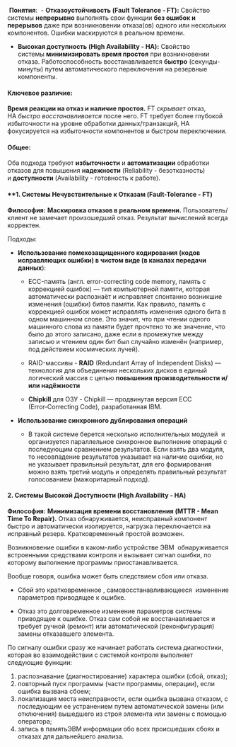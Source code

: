  **Понятия**:
 - **Отказоустойчивость (Fault Tolerance - FT):** Свойство системы **непрерывно** выполнять свои функции **без ошибок и перерывов** даже при возникновении отказа(ов) одного или нескольких компонентов. Ошибки маскируются в реальном времени. 
- **Высокая доступность (High Availability - HA):** Свойство системы **минимизировать время простоя** при возникновении отказа. Работоспособность восстанавливается **быстро** (секунды-минуты) путем автоматического переключения на резервные компоненты. 
#### Ключевое различие: 
**Время реакции на отказ и наличие простоя.** FT _скрывает_ отказ, HA _быстро восстанавливается_ после него. FT требует более глубокой избыточности на уровне обработки данных/транзакций, HA фокусируется на избыточности компонентов и быстром переключении.
#### Общее: 
Оба подхода требуют **избыточности** и **автоматизации** обработки отказов для повышения **надежности** (Reliability - безотказность) и **доступности** (Availability - готовность к работе).
#### **1. Системы Нечувствительные к Отказам (Fault-Tolerance - FT)

**Философия:** **Маскировка отказов в реальном времени.** Пользователь/клиент не замечает произошедший отказ. Результат вычислений всегда корректен.

Подходы:
- **Использование помехозащищенного кодирования (кодов исправляющих ошибки) в чистом виде (в каналах передачи данных**):
	- ECC-память (англ. error-correcting code memory, память с коррекцией ошибок) — тип компьютерной памяти, которая автоматически распознаёт и исправляет спонтанно возникшие изменения (ошибки) битов памяти.  Как правило, память с коррекцией ошибок может исправлять изменения одного бита в одном машинном слове. Это значит, что при чтении одного машинного слова из памяти будет прочтено то же значение, что было до этого записано, даже если в промежутке между записью и чтением один бит был случайно изменён (например, под действием космических лучей).
	
	- RAID-массивы - **RAID** (Redundant Array of Independent Disks) — технология для объединения нескольких дисков в единый логический массив с целью **повышения производительности и/или надёжности**
	
	- **Chipkill** для ОЗУ - Chipkill — продвинутая версия ECC (Error‑Correcting Code), разработанная IBM.
	
- **Использование синхронного дублирования операций**
	- В такой системе берется несколько исполнительных модулей  и организуется параллельное синхронное выполнение операций с последующим сравнением результатов. Если взять два модуля, то несовпадение результатов указывает на наличие ошибки, но не указывает правильный результат, для его формирования можно взять третий модуль и определять правильный результат голосованием (мажоритарный подход).

#### 2. **Системы Высокой Доступности (High Availability - HA)**

**Философия:** **Минимизация времени восстановления (MTTR - Mean Time To Repair).** Отказ обнаруживается, неисправный компонент быстро и автоматически изолируется, нагрузка переключается на исправный резерв. Кратковременный простой возможен.

Возникновение ошибки в каком-либо устройстве ЭВМ  обнаруживается встроенными средствами контроля и вызывает сигнал ошибки, по которому выполнение программы приостанавливается.

Вообще говоря, ошибка может быть следствием сбоя или отказа.
- Сбой это кратковременное , самовосстанавливающееся  изменение параметров  приводящее к ошибке.

- Отказ это долговременное изменение параметров системы приводящее к ошибке. Отказ сам собой не восстанавливается и требует ручной (ремонт) или автоматической (реконфигурация) замены отказавшего элемента.

По сигналу ошибки сразу же начинает работать система диагностики, которая во взаимодействии с системой контроля выполняет следующие функции:
1. распознавание (диагностирование) характера ошибки (сбой, отказ);
2. повторный пуск программы (части программы, операции), если ошибка вызвана сбоем;
3. локализация места неисправности, если ошибка вызвана отказом, с последующим ее устранением путем автоматической замены (или отключения) вышедшего из строя элемента или замены с помощью оператора;
4. запись в памятьЭВМ информации обо всех происшедших сбоях и отказах для дальнейшего анализа.


